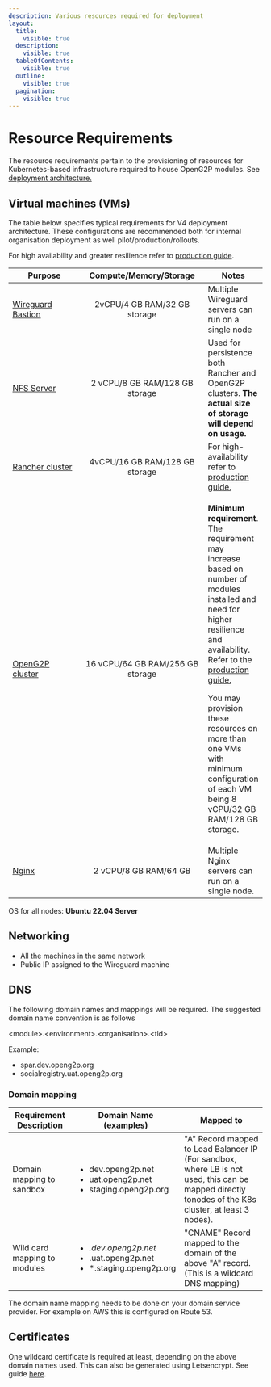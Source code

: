```yaml
---
description: Various resources required for deployment
layout:
  title:
    visible: true
  description:
    visible: true
  tableOfContents:
    visible: true
  outline:
    visible: true
  pagination:
    visible: true
---
```


# Resource Requirements

The resource requirements pertain to the provisioning of resources for Kubernetes-based infrastructure required to house OpenG2P modules. See [deployment architecture.](./)

## Virtual machines (VMs)

The table below specifies typical requirements for V4 deployment architecture. These configurations are recommended both for internal organisation deployment as well pilot/production/rollouts.&#x20;

For high availability and greater resilience refer to [production guide](production.md).

<table><thead><tr><th width="150">Purpose</th><th width="239" align="center">Compute/Memory/Storage</th><th>Notes</th></tr></thead><tbody><tr><td><a href="base-infrastructure/wireguard-bastion/">Wireguard Bastion</a></td><td align="center">2vCPU/4 GB RAM/32 GB storage</td><td>Multiple Wireguard servers can run on a single node</td></tr><tr><td><a href="base-infrastructure/nfs-server.md">NFS Server</a></td><td align="center">2 vCPU/8 GB RAM/128 GB storage</td><td>Used for persistence both Rancher and OpenG2P clusters. <strong>The actual size of storage will depend on usage.</strong></td></tr><tr><td><a href="base-infrastructure/rancher.md">Rancher cluster</a></td><td align="center">4vCPU/16 GB RAM/128 GB storage</td><td>For high-availability<a href="https://ranchermanager.docs.rancher.com/getting-started/installation-and-upgrade#high-availability-kubernetes-install-with-the-helm-cli"> </a>refer to <a href="production.md">production guide.</a></td></tr><tr><td><a href="base-infrastructure/openg2p-cluster/">OpenG2P cluster</a></td><td align="center">16 vCPU/64 GB RAM/256 GB storage</td><td><p><strong>Minimum requirement</strong>. The requirement may increase based on number of modules installed and need for higher resilience and availability. Refer to the <a href="production.md">production guide.</a></p><p>You may provision these resources on more than one VMs with minimum configuration of each VM being 8 vCPU/32 GB RAM/128 GB storage. </p></td></tr><tr><td><a href="base-infrastructure/load-balancer/nginx.md">Nginx</a></td><td align="center">2 vCPU/8 GB RAM/64 GB</td><td>Multiple Nginx servers can run on a single node.</td></tr></tbody></table>

OS for all nodes:  **Ubuntu 22.04 Server**

## Networking&#x20;

* All the machines in the same network
* Public IP assigned to the Wireguard machine

## DNS&#x20;

The following domain names and mappings will be required.  The suggested domain name convention is as follows

\<module>.\<environment>.\<organisation>.\<tld>

Example:&#x20;

* spar.dev.openg2p.org
* socialregistry.uat.openg2p.org

### Domain mapping

| Requirement Description      | Domain Name (examples)                                                                      | Mapped to                                                                                                                                            |
| ---------------------------- | ------------------------------------------------------------------------------------------- | ---------------------------------------------------------------------------------------------------------------------------------------------------- |
| Domain mapping to sandbox    | <ul><li>dev.openg2p.net</li><li>uat.openg2p.net</li><li>staging.openg2p.org</li></ul>       | "A" Record mapped to Load Balancer IP (For sandbox, where LB is not used, this can be mapped directly tonodes of the K8s cluster, at least 3 nodes). |
| Wild card mapping to modules | <ul><li>*.dev.openg2p.net</li><li>*.uat.openg2p.net</li><li>*.staging.openg2p.org</li></ul> | "CNAME" Record mapped to the domain of the above "A" record. (This is a wildcard DNS mapping)                                                        |

The domain name mapping needs to be done on your domain service provider.  For example on AWS this is configured on Route 53.

## Certificates

One wildcard certificate is required at least, depending on the above domain names used. This can also be generated using Letsencrypt.  See guide [here](deployment-guide/ssl-certificates-using-letsencrypt.md).

